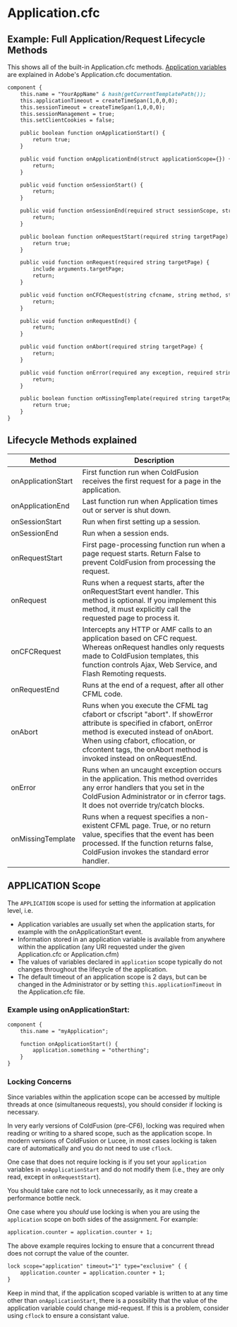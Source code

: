 # Application.cfc

## Example: Full Application/Request Lifecycle Methods
This shows all of the built-in Application.cfc methods.
[Application variables](https://helpx.adobe.com/coldfusion/cfml-reference/application-cfc-reference/application-variables.html) are explained in Adobe's Application.cfc documentation.

```cfc
component {
	this.name = "YourAppName" & hash(getCurrentTemplatePath()); 
	this.applicationTimeout = createTimeSpan(1,0,0,0); 
	this.sessionTimeout = createTimeSpan(1,0,0,0); 
	this.sessionManagement = true; 
	this.setClientCookies = false; 

	public boolean function onApplicationStart() { 
		return true; 
	} 

	public void function onApplicationEnd(struct applicationScope={}) { 
		return; 
	} 

	public void function onSessionStart() { 
		return; 
	} 

	public void function onSessionEnd(required struct sessionScope, struct applicationScope={}) { 
		return; 
	} 

	public boolean function onRequestStart(required string targetPage) { 
		return true; 
	} 

	public void function onRequest(required string targetPage) { 
		include arguments.targetPage; 
		return; 
	} 

	public void function onCFCRequest(string cfcname, string method, struct args) { 
		return; 
	} 

	public void function onRequestEnd() { 
		return; 
	} 

	public void function onAbort(required string targetPage) { 
		return; 
	} 

	public void function onError(required any exception, required string eventName) { 
		return; 
	} 

	public boolean function onMissingTemplate(required string targetPage) { 
		return true; 
	} 
}
```


	
## Lifecycle Methods explained
| Method             | Description                                                          |
|--------------------|----------------------------------------------------------------------|
| onApplicationStart | First function run when ColdFusion receives the first request for a page in the application.  |
| onApplicationEnd   | Last function run when Application times out or server is shut down. |
| onSessionStart     | Run when first setting up a session. |
| onSessionEnd       | Run when a session ends. |
| onRequestStart     | First page-processing function run when a page request starts. Return False to prevent ColdFusion from processing the request. |
| onRequest          | Runs when a request starts, after the onRequestStart event handler. This method is optional. If you implement this method, it must explicitly call the requested page to process it. |
| onCFCRequest       | Intercepts any HTTP or AMF calls to an application based on CFC request. Whereas onRequest handles only requests made to ColdFusion templates, this function controls Ajax, Web Service, and Flash Remoting requests. |
| onRequestEnd       | Runs at the end of a request, after all other CFML code. |
| onAbort            | Runs when you execute the CFML tag cfabort or cfscript "abort". If showError attribute is specified in cfabort, onError method is executed instead of onAbort. When using cfabort, cflocation, or cfcontent tags, the onAbort method is invoked instead on onRequestEnd. |
| onError            | Runs when an uncaught exception occurs in the application. This method overrides any error handlers that you set in the ColdFusion Administrator or in cferror tags. It does not override try/catch blocks. |
| onMissingTemplate  | Runs when a request specifies a non-existent CFML page. True, or no return value, specifies that the event has been processed. If the function returns false, ColdFusion invokes the standard error handler. |

## APPLICATION Scope

The `APPLICATION` scope is used for setting the information at application level, i.e. 

* Application variables are usually set when the application starts, for example with the onApplicationStart event. 
* Information stored in an application variable is available from anywhere within the application (any URI requested under the given Application.cfc or Application.cfm)
* The values of variables declared in `application` scope typically do not changes throughout the lifecycle of the application.
* The default timeout of an application scope is 2 days, but can be changed in the Administrator or by setting `this.applicationTimeout` in the Application.cfc file.


### Example using onApplicationStart:

```cfc
component {
	this.name = "myApplication";

	function onApplicationStart() {
		application.something = "otherthing";
	}
}
```

### Locking Concerns

Since variables within the application scope can be accessed by multiple threads at once (simultaneous requests), you should consider if locking is necessary.

In very early versions of ColdFusion (pre-CF6), locking was required when reading or writing to a shared scope, such as the application scope. In modern versions of ColdFusion or Lucee, in most cases locking is taken care of automatically and you do not need to use `cflock`.

One case that does not require locking is if you set your `application` variables in `onApplicationStart` and do not modify them (i.e., they are only read, except in `onRequestStart`).

You should take care not to lock unnecessarily, as it may create a performance bottle neck.

One case where you _should_ use locking is when you are using the `application` scope on both sides of the assignment. For example:

```cfc
application.counter = application.counter + 1;
```

The above example requires locking to ensure that a concurrent thread does not corrupt the value of the counter.

```cfc
lock scope="application" timeout="1" type="exclusive" { {
	application.counter = application.counter + 1;
}
```

Keep in mind that, if the application scoped variable is written to at any time other than `onApplicationStart`, there is a possibility that the value of the application variable could change mid-request. If this is a problem, consider using `cflock` to ensure a consistant value. 
